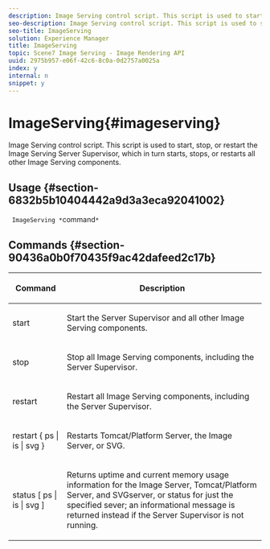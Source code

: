 ```yaml
---
description: Image Serving control script. This script is used to start, stop, or restart the Image Serving Server Supervisor, which in turn starts, stops, or restarts all other Image Serving components.
seo-description: Image Serving control script. This script is used to start, stop, or restart the Image Serving Server Supervisor, which in turn starts, stops, or restarts all other Image Serving components.
seo-title: ImageServing
solution: Experience Manager
title: ImageServing
topic: Scene7 Image Serving - Image Rendering API
uuid: 2975b957-e06f-42c6-8c0a-0d2757a0025a
index: y
internal: n
snippet: y
---
```


# ImageServing{#imageserving}

Image Serving control script. This script is used to start, stop, or restart the Image Serving Server Supervisor, which in turn starts, stops, or restarts all other Image Serving components.

## Usage {#section-6832b5b10404442a9d3a3eca92041002}

` ImageServing *`command`*`

## Commands {#section-90436a0b0f70435f9ac42dafeed2c17b}

<table id="table_692C6A043F9747C88929FF20373EC88C"> 
 <thead> 
  <tr> 
   <th colname="col1" class="entry"> <p>Command </p> </th> 
   <th colname="col2" class="entry"> <p>Description </p> </th> 
  </tr> 
 </thead>
 <tbody> 
  <tr> 
   <td colname="col1"> <p> <span class="codeph"> start </span> </p> </td> 
   <td colname="col2"> <p> Start the Server Supervisor and all other Image Serving components. </p> </td> 
  </tr> 
  <tr> 
   <td colname="col1"> <p> <span class="codeph"> stop </span> </p> </td> 
   <td colname="col2"> <p> Stop all Image Serving components, including the Server Supervisor. </p> </td> 
  </tr> 
  <tr> 
   <td colname="col1"> <p> <span class="codeph"> restart </span> </p> </td> 
   <td colname="col2"> <p>Restart all Image Serving components, including the Server Supervisor. </p> </td> 
  </tr> 
  <tr> 
   <td colname="col1"> <p> <span class="codeph"> restart { ps | is | svg } </span> </p> </td> 
   <td colname="col2"> <p> Restarts Tomcat/Platform Server, the Image Server, or SVG. </p> </td> 
  </tr> 
  <tr> 
   <td colname="col1"> <p> <span class="codeph"> status [ ps | is | svg ] </span> </p> </td> 
   <td colname="col2"> <p>Returns uptime and current memory usage information for the Image Server, Tomcat/Platform Server, and SVGserver, or status for just the specified sever; an informational message is returned instead if the Server Supervisor is not running. </p> </td> 
  </tr> 
 </tbody> 
</table>

